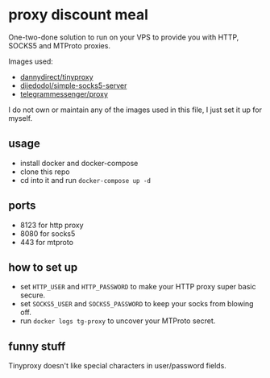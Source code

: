 # proxy discount meal

One-two-done solution to run on your VPS to provide you with HTTP, SOCKS5 and MTProto proxies. 

Images used:
- [dannydirect/tinyproxy](https://github.com/monokal/docker-tinyproxy/)
- [dijedodol/simple-socks5-server](https://github.com/dijedodol/simple-socks5-server)
- [telegrammessenger/proxy](https://hub.docker.com/r/telegrammessenger/proxy/)

I do not own or maintain any of the images used in this file, I just set it up for myself.

## usage

- install docker and docker-compose
- clone this repo
- cd into it and run `docker-compose up -d`

## ports

- 8123 for http proxy
- 8080 for socks5
- 443 for mtproto

## how to set up

- set `HTTP_USER` and `HTTP_PASSWORD` to make your HTTP proxy super basic secure.
- set `SOCKS5_USER` and `SOCKS5_PASSWORD` to keep your socks from blowing off.
- run `docker logs tg-proxy` to uncover your MTProto secret.

## funny stuff

Tinyproxy doesn't like special characters in user/password fields.
